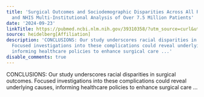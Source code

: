 ```yaml
---
title: 'Surgical Outcomes and Sociodemographic Disparities Across All Races: An ACS-NSQIP
  and NHIS Multi-Institutional Analysis of Over 7.5 Million Patients'
date: '2024-09-23'
linkTitle: https://pubmed.ncbi.nlm.nih.gov/39310358/?utm_source=curl&utm_medium=rss&utm_campaign=pubmed-2&utm_content=1FakS-2QOkCT8HsMOQP1bCRQ4YzyumYOmxmF0moLsQ3dFB1E9V&fc=20220326224207&ff=20240923200302&v=2.18.0.post9+e462414
source: heidelberg[Affiliation]
description: 'CONCLUSIONS: Our study underscores racial disparities in surgical outcomes.
  Focused investigations into these complications could reveal underlying causes,
  informing healthcare policies to enhance surgical care ...'
disable_comments: true
---
```

CONCLUSIONS: Our study underscores racial disparities in surgical outcomes. Focused investigations into these complications could reveal underlying causes, informing healthcare policies to enhance surgical care ...